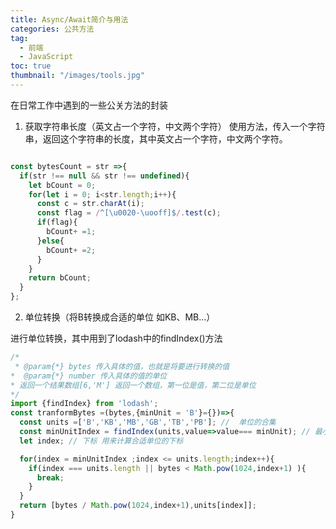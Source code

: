 ```yaml
---
title: Async/Await简介与用法
categories: 公共方法
tag:
  - 前端
  - JavaScript
toc: true
thumbnail: "/images/tools.jpg"
---
```

在日常工作中遇到的一些公关方法的封装

1. 获取字符串长度（英文占一个字符，中文两个字符）
使用方法，传入一个字符串，返回这个字符串的长度，其中英文占一个字符，中文两个字符。
<!--more -->
``` javaScript

const bytesCount = str =>{
  if(str !== null && str !== undefined){
    let bCount = 0;
    for(let i = 0; i<str.length;i++){
      const c = str.charAt(i);
      const flag = /^[\u0020-\uooff]$/.test(c);
      if(flag){
        bCount+ =1;
      }else{
        bCount+ =2;
      }
    }
    return bCount;
  }
};
```
2. 单位转换（将B转换成合适的单位 如KB、MB...）

进行单位转换，其中用到了lodash中的findIndex()方法

``` javaScript
/*
 * @param{*} bytes 传入具体的值，也就是将要进行转换的值
*  @param{*} number 传入具体的值的单位
* 返回一个结果数组[6,'M'] 返回一个数组，第一位是值，第二位是单位
*/
import {findIndex} from 'lodash';
const tranformBytes =(bytes,{minUnit = 'B'}={})=>{
  const units =['B','KB','MB','GB','TB','PB']; //  单位的合集
  const minUnitIndex = findIndex(units,value=>value=== minUnit); // 最小的显示单位
  let index; // 下标 用来计算合适单位的下标

  for(index = minUnitIndex ;index <= units.length;index++){
    if(index === units.length || bytes < Math.pow(1024,index+1) ){
      break;
    }
  }
  return [bytes / Math.pow(1024,index+1),units[index]];
}
```